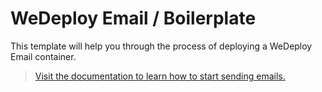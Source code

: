 # WeDeploy Email / Boilerplate

This template will help you through the process of deploying a WeDeploy Email container.

> [Visit the documentation to learn how to start sending emails.](http://wedeploy.com/docs/email/)